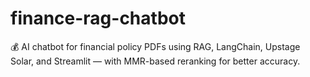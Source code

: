 # finance-rag-chatbot
💰 AI chatbot for financial policy PDFs using RAG, LangChain, Upstage Solar, and Streamlit — with MMR-based reranking for better accuracy.
